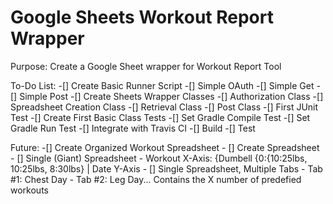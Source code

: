 # Google Sheets Workout Report Wrapper

Purpose: Create a Google Sheet wrapper for Workout Report Tool

To-Do List:
-[] Create Basic Runner Script
	-[] Simple OAuth
	-[] Simple Get
	-[] Simple Post
-[] Create Sheets Wrapper Classes
	-[] Authorization Class
	-[] Spreadsheet Creation Class
	-[] Retrieval Class
	-[] Post Class
-[] First JUnit Test
	-[] Create First Basic Class Tests
	-[] Set Gradle Compile Test 
	-[] Set Gradle Run Test
-[] Integrate with Travis CI
	-[] Build
	-[] Test
	
Future:
-[] Create Organized Workout Spreadsheet
	- [] Create Spreadsheet
	- [] Single (Giant) Spreadsheet - Workout X-Axis: {Dumbell {0:{10:25lbs, 10:25lbs, 8:30lbs} | Date Y-Axis 
	- [] Single Spreadsheet, Multiple Tabs - Tab #1: Chest Day - Tab #2: Leg Day... Contains the X number of predefied workouts
	
